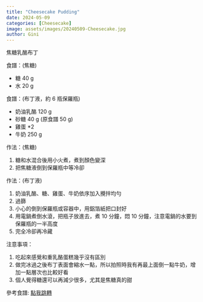 ```yaml
---
title: "Cheesecake Pudding"
date: 2024-05-09
categories: [Cheesecake]
image: assets/images/20240509-Cheesecake.jpg
author: Gini
---
```

焦糖乳酪布丁

食譜：(焦糖)
- 糖 40 g
- 水 20 g

食譜：(布丁液，約 6 瓶保羅瓶)
- 奶油乳酪 120 g
- 砂糖 40 g (原食譜 50 g)
- 雞蛋 *2
- 牛奶 250 g

作法：(焦糖)
1. 糖和水混合後用小火煮，煮到顏色變深
2. 把焦糖液倒到保羅瓶中等冷卻

作法：(布丁液)
1. 奶油乳酪、糖、雞蛋、牛奶依序加入攪拌均勻
2. 過篩
3. 小心的倒到保羅瓶或容器中，用鋁箔紙把口封好
4. 用電鍋煮倒水滾，把瓶子放進去，煮 10 分鐘，悶 10 分鐘，注意電鍋的水要到保羅瓶的一半高度
5. 完全冷卻再冷藏

注意事項：
1. 吃起來感覺和重乳酪蛋糕幾乎沒有區別
2. 做完冰過之後布丁表面會縮水一點，所以拍照時我有再最上面倒一點牛奶，增加一點層次也比較好看
3. 個人覺得糖還可以再減少很多，尤其是焦糖真的甜

<p style="overflow-wrap: anywhere;">參考食譜:
<a href="https://caroleasylife.blogspot.com/2019/08/blog-post_8.html" target="_blank">點我跳轉</a>
</p>
